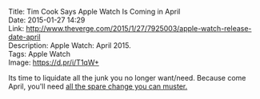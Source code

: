 Title: Tim Cook Says Apple Watch Is Coming in April  
Date: 2015-01-27 14:29  
Link: http://www.theverge.com/2015/1/27/7925003/apple-watch-release-date-april  
Description: Apple Watch: April 2015.  
Tags: Apple Watch  
Image: https://d.pr/i/T1qW+  

Its time to liquidate all the junk you no longer want/need. Because come April, you'll need [all the spare change you can muster.][1]

[1]: http://daringfireball.net/2014/09/apple_watch "John Gruber's thoughts on Apple Watch"